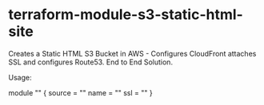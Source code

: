 # terraform-module-s3-static-html-site
Creates a Static HTML S3 Bucket in AWS - Configures CloudFront attaches SSL and configures Route53. End to End Solution. 

Usage:

module "<your module name>" {
  source = "<your module path>"
  name   = "<sub-domain>"
  ssl = "<ssl-arn>"
}
